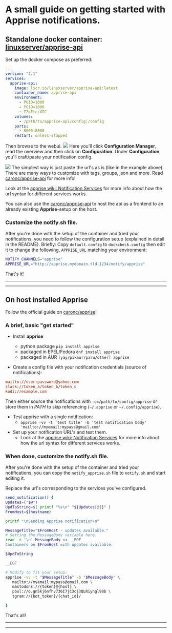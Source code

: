 # A small guide on getting started with Apprise notifications.


## Standalone docker container: [linuxserver/apprise-api](https://hub.docker.com/r/linuxserver/apprise-api)

Set up the docker compose as preferred:
```yaml
---
version: "2.1"
services:
  apprise-api:
    image: lscr.io/linuxserver/apprise-api:latest
    container_name: apprise-api
    environment:
      - PUID=1000
      - PGID=1000
      - TZ=Etc/UTC
    volumes:
      - /path/to/apprise-api/config:/config
    ports:
      - 8000:8000
    restart: unless-stopped
```

Then browse to the webui.
![](apprise-ex1.png)
Here you'll click **Configuration Manager**, read the overview and then click on **Configuration**.
Under **Configuration** you'll craft/paste your notification config.

![](apprise-ex2.png)
The simplest way is just paste the url's as is (like in the example above).  
There are many ways to customize with tags, groups, json and more. Read [caronc/apprise-api](https://github.com/caronc/apprise-api) for more info!  

Look at the [apprise wiki: Notification Services](https://github.com/caronc/apprise/wiki) for more info about how the url syntax for different services works.  


You can also use the [caronc/apprise-api](https://github.com/caronc/apprise-api) to host the api as a frontend to an already existing **Apprise**-setup on the host.


### Customize the **notify.sh** file.
After you're done with the setup of the container and tried your notifications, you need to follow the configuration setup (explained in detail in the README).
Briefly: Copy `default.config` to `dockcheck.config` then edit it to change the following, `APPRISE_URL` matching your environment:

```bash
NOTIFY_CHANNELS="apprise"
APPRISE_URL="http://apprise.mydomain.tld:1234/notify/apprise"
```

That's it!
___
___


## On host installed **Apprise**
Follow the official guide on [caronc/apprise](https://github.com/caronc/apprise)!

### A brief, basic "get started"

- Install **apprise**
    - python package `pip install apprise`
    - packaged in EPEL/Fedora `dnf install apprise`
    - packaged in AUR `[yay/pikaur/paru/other] apprise`

- Create a config file with your notification credentials (source of notifications):
```ini
mailto://user:password@yahoo.com
slack://token_a/token_b/token_c
kodi://example.com
```
Then either source the notifications with `-c=/path/to/config/apprise` or store them in *PATH* to skip referencing (`~/.apprise` or `~/.config/apprise`).

- Test apprise with a single notification:
    - `apprise -vv -t 'test title' -b 'test notification body' 'mailto://myemail:mypass@gmail.com'`
- Set up your notification URL's and test them.
    - Look at the [apprise wiki: Notification Services](https://github.com/caronc/apprise/wiki) for more info about how the url syntax for different services works.  

### When done, customize the **notify.sh** file.
After you're done with the setup of the container and tried your notifications, you can copy the `notify_apprise.sh` file to `notify.sh` and start editing it.

Replace the url's corresponding to the services you've configured.
```bash
send_notification() {
Updates=("$@")
UpdToString=$( printf "%s\n" "${Updates[@]}" )
FromHost=$(hostname)

printf "\nSending Apprise notification\n"

MessageTitle="$FromHost - updates available."
# Setting the MessageBody variable here.
read -d '\n' MessageBody << __EOF
Containers on $FromHost with updates available:

$UpdToString

__EOF

# Modify to fit your setup:
apprise -vv -t "$MessageTitle" -b "$MessageBody" \
   mailto://myemail:mypass@gmail.com \
   mastodons://{token}@{host} \
   pbul://o.gn5kj6nfhv736I7jC3cj3QLRiyhgl98b \
   tgram://{bot_token}/{chat_id}/

}
```

That's all!
___
___
